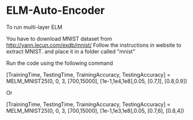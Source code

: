 # ELM-Auto-Encoder



To run multi-layer ELM
 
You have to download MNIST dataset from http://yann.lecun.com/exdb/mnist/ Follow the instructions in website to extract MNIST. and place it in a folder called "mnist"

Run the code using the following command

[TrainingTime, TestingTime, TrainingAccuracy, TestingAccuracy] = MELM_MNIST25(0, 0, 3, [700,15000], [1e-1,1e4,1e8],0.05, [0.7,1], [0.8,0.9])

Or

[TrainingTime, TestingTime, TrainingAccuracy, TestingAccuracy] = MELM_MNIST25(0, 0, 3, [700,15000], [1e-1,1e3,1e8],0.05, [0.7,6], [0.8,4])
